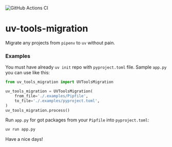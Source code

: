 ![GitHub Actions CI](https://github.com/itcrab/uv-tools-migration/actions/workflows/python-package-ci.yml/badge.svg)

# uv-tools-migration

Migrate any projects from `pipenv` to `uv` without pain.

### Examples

You must have already `uv init` repo with `pyproject.toml` file.
Sample `app.py` you can use like this:
```Python
from uv_tools_migration import UVToolsMigration

uv_tools_migration = UVToolsMigration(
    from_file='./.examples/Pipfile',
    to_file='./.examples/pyproject.toml',
)
uv_tools_migration.process()
```

Run `app.py` for got packages from your `Pipfile` into `pyproject.toml`:
```Bash
uv run app.py
```

Have a nice days!
